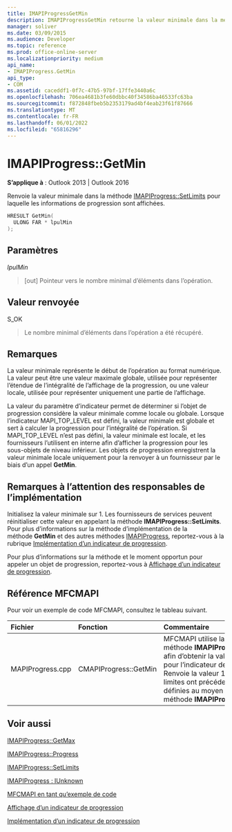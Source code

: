```yaml
---
title: IMAPIProgressGetMin
description: IMAPIProgressGetMin retourne la valeur minimale dans la méthode IMAPIProgressSetLimits pour laquelle les informations de progression sont affichées.
manager: soliver
ms.date: 03/09/2015
ms.audience: Developer
ms.topic: reference
ms.prod: office-online-server
ms.localizationpriority: medium
api_name:
- IMAPIProgress.GetMin
api_type:
- COM
ms.assetid: caceddf1-0f7c-47b5-97bf-17ffe3440a6c
ms.openlocfilehash: 706ea4681b3fe60dbbc40f34586ba46533fc63ba
ms.sourcegitcommit: f872848fbeb5b2353179ad4bf4eab23f61f87666
ms.translationtype: MT
ms.contentlocale: fr-FR
ms.lasthandoff: 06/01/2022
ms.locfileid: "65816296"
---
```

# <a name="imapiprogressgetmin"></a>IMAPIProgress::GetMin

  
  
**S’applique à** : Outlook 2013 | Outlook 2016 
  
Renvoie la valeur minimale dans la méthode [IMAPIProgress::SetLimits](imapiprogress-setlimits.md) pour laquelle les informations de progression sont affichées. 
  
```cpp
HRESULT GetMin(
  ULONG FAR * lpulMin
);
```

## <a name="parameters"></a>Paramètres

 _lpulMin_
  
> [out] Pointeur vers le nombre minimal d’éléments dans l’opération.
    
## <a name="return-value"></a>Valeur renvoyée

S_OK 
  
> Le nombre minimal d’éléments dans l’opération a été récupéré.
    
## <a name="remarks"></a>Remarques

La valeur minimale représente le début de l’opération au format numérique. La valeur peut être une valeur maximale globale, utilisée pour représenter l’étendue de l’intégralité de l’affichage de la progression, ou une valeur locale, utilisée pour représenter uniquement une partie de l’affichage. 
  
La valeur du paramètre d’indicateur permet de déterminer si l’objet de progression considère la valeur minimale comme locale ou globale. Lorsque l’indicateur MAPI_TOP_LEVEL est défini, la valeur minimale est globale et sert à calculer la progression pour l’intégralité de l’opération. Si MAPI_TOP_LEVEL n’est pas défini, la valeur minimale est locale, et les fournisseurs l’utilisent en interne afin d’afficher la progression pour les sous-objets de niveau inférieur. Les objets de progression enregistrent la valeur minimale locale uniquement pour la renvoyer à un fournisseur par le biais d’un appel **GetMin**. 
  
## <a name="notes-to-implementers"></a>Remarques à l’attention des responsables de l’implémentation

Initialisez la valeur minimale sur 1. Les fournisseurs de services peuvent réinitialiser cette valeur en appelant la méthode **IMAPIProgress::SetLimits**. Pour plus d’informations sur la méthode d’implémentation de la méthode **GetMin** et des autres méthodes [IMAPIProgress](imapiprogressiunknown.md), reportez-vous à la rubrique [Implémentation d’un indicateur de progression](implementing-a-progress-indicator.md).
  
Pour plus d’informations sur la méthode et le moment opportun pour appeler un objet de progression, reportez-vous à [Affichage d’un indicateur de progression](how-to-display-a-progress-indicator.md).
  
## <a name="mfcmapi-reference"></a>Référence MFCMAPI

Pour voir un exemple de code MFCMAPI, consultez le tableau suivant.
  
|**Fichier**|**Fonction**|**Commentaire**|
|:-----|:-----|:-----|
|MAPIProgress.cpp  <br/> |CMAPIProgress::GetMin  <br/> |MFCMAPI utilise la méthode **IMAPIProgress::GetMin** afin d’obtenir la valeur minimale pour l’indicateur de progression. Renvoie la valeur 1 sauf si des limites ont précédemment été définies au moyen de l’appel de la méthode **IMAPIProgress::SetLimits**. |
   
## <a name="see-also"></a>Voir aussi



[IMAPIProgress::GetMax](imapiprogress-getmax.md)
  
[IMAPIProgress::Progress](imapiprogress-progress.md)
  
[IMAPIProgress::SetLimits](imapiprogress-setlimits.md)
  
[IMAPIProgress : IUnknown](imapiprogressiunknown.md)


[MFCMAPI en tant qu’exemple de code](mfcmapi-as-a-code-sample.md)
  
[Affichage d’un indicateur de progression](how-to-display-a-progress-indicator.md)
  
[Implémentation d’un indicateur de progression](implementing-a-progress-indicator.md)


